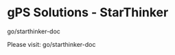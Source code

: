# gPS Solutions - StarThinker

go/starthinker-doc

<!--*
# Document freshness: For more information, see go/fresh-source.
freshness: { owner: 'starthinker' reviewed: '2020-09-14' }
*-->

Please visit: go/starthinker-doc
